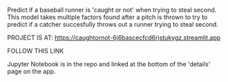 Predict if a baseball runner is 'caught or not' when trying to steal second.
This model takes multiple factors found after a pitch is thrown to try to predict if a catcher succesfully throws out a runner trying to steal second. 

PROJECT IS AT: https://caughtornot-6j6bascecfcd6rjstukygz.streamlit.app

FOLLOW THIS LINK

Jupyter Notebook is in the repo and linked at the bottom of the 'details' page on the app. 
